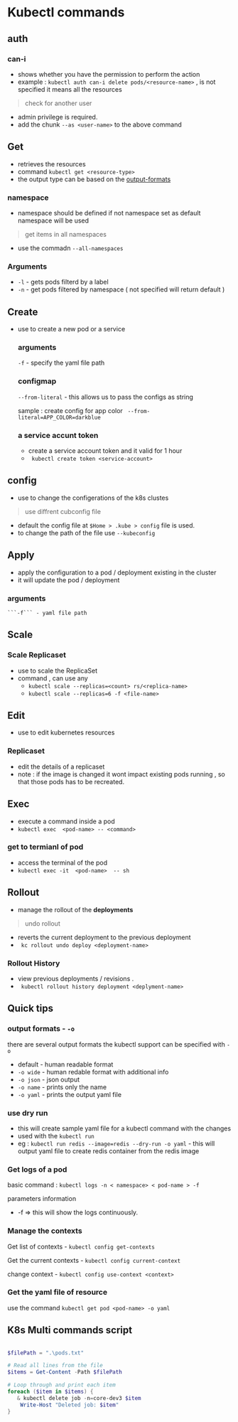 # Kubectl commands 
## auth 

### can-i 
- shows whether you have the permission to perform the action 
- example : `kubectl auth can-i delete pods/<resource-name>`  , <resource-name> is not specified it means all the resources

> check for another user 
- admin privilege is required. 
- add the chunk `--as <user-name>` to the above command 


## Get 

- retrieves the resources 
- command ```kubectl get <resource-type>```
- the output type can be based on the [output-formats](#output-formats----o)

### namespace 
- namespace should be defined if not namespace set as default namespace will be used 

> get items in all namespaces 
- use the commadn `--all-namespaces`

### Arguments 

- ```-l``` - gets pods filterd by a label 
- ```-n``` - get pods filtered by namespace ( not specified will return default )

## Create 

 - use to create a new pod or a service 

    ### arguments 

    ```-f``` - specify the yaml file path

    ### configmap 

    `--from-literal` - this allows us to pass the configs as string 

    sample : create config for app color 
    ``` --from-literal=APP_COLOR=darkblue```

    ### a service accunt token 
    - create a service account token and it valid for 1 hour 
    - ``` kubectl create token <service-account>``` 

## config 
- use to change the configerations of the k8s clustes 

> use diffrent cubconfig file 
- default the config file at `$Home > .kube > config` file is used. 
- to change the path of the file use `--kubeconfig` 
  
## Apply 

- apply the configuration to a pod / deployment existing in the cluster 
- it will update the pod / deployment 

### arguments 
    ```-f``` - yaml file path 

## Scale 

### Scale Replicaset 
- use to scale the ReplicaSet  
- command , can use any 
  -  ```kubectl scale --replicas=<count> rs/<replica-name>```
  -  ```kubectl scale --replicas=6 -f <file-name> ```

## Edit 
- use to edit kubernetes resources 

### Replicaset 
- edit the details of a replicaset 
- note : if the image is changed it wont impact existing pods running , so that those pods has to be recreated. 

## Exec 
- execute a command inside a pod 
-  ``` kubectl exec  <pod-name> -- <command> ```

###  get to termianl of pod 
- access the terminal of the pod 
- ``` kubectl exec -it  <pod-name>  -- sh ```


## Rollout 
- manage the rollout of the **deployments**

> undo rollout 
 - reverts the current deployment to the previous deployment 
 - ``` kc rollout undo deploy <deployment-name>```
  
### Rollout History 

- view previous deployments / revisions . 
- ``` kubectl rollout history deployment <deplyment-name>```

## Quick tips 

### output formats - `-o`

there are several output formats the kubectl support can be specified with `-o` 

- default - human readable format 
- `-o wide` - human redable format with additional info
- `-o json` - json output 
- `-o name` - prints only the name 
- `-o yaml` - prints the output yaml file 


### use dry run 

 - this will create sample yaml file for a kubectl command with the changes 
 - used with the ```kubectl run``` 
  - eg : ```kubectl run redis --image=redis --dry-run -o yaml```  - this will output yaml file to create redis container from the redis image 

### Get logs of a pod

basic command : ``` kubectl logs -n < namespace> < pod-name > -f ```

parameters information 

- -f => this will show the logs continuously. 

### Manage the contexts 

Get list of contexts - ```kubectl config get-contexts```

Get the current contexts - ```kubectl config current-context```

change context - ```kubectl config use-context <context>```

### Get the yaml file of resource

use the command ```kubectl get pod <pod-name> -o yaml```

## K8s Multi commands script

```ps1

$filePath = ".\pods.txt"

# Read all lines from the file
$items = Get-Content -Path $filePath

# Loop through and print each item
foreach ($item in $items) {
   & kubectl delete job -n=core-dev3 $item
    Write-Host "Deleted job: $item"
}

```